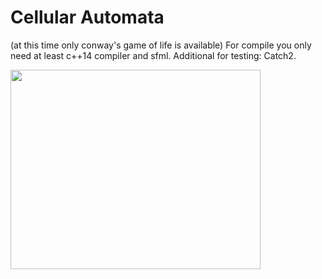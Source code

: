 # Cellular Automata

(at this time only conway's game of life is available)
For compile you only need at least c++14 compiler and sfml. Additional for testing: Catch2.

<img src="https://github.com/arskell/game-of-life/blob/master/screenshot.png" width="400" height="319">
